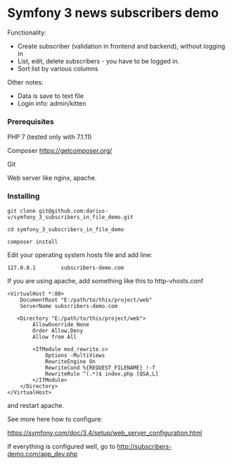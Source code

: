 # Symfony 3 news subscribers demo

Functionality:
 - Create subscriber (validation in frontend and backend), without logging in
 - List, edit, delete subscribers - you have to be logged in.
 - Sort list by various columns

Other notes:
 - Data is save to text file
 - Login info: admin/kitten
 
### Prerequisites

PHP 7 (tested only with 7.1.11)

Composer https://getcomposer.org/

Git

Web server like nginx, apache.

### Installing

```git clone git@github.com:darius-v/symfony_3_subscribers_in_file_demo.git```

```cd symfony_3_subscribers_in_file_demo```

```composer install```

Edit your operating system hosts file and add line:

```127.0.0.1		subscribers-demo.com```

If you are using apache, add something like this to http-vhosts.conf

```
<VirtualHost *:80>   
    DocumentRoot "E:/path/to/this/project/web"
    ServerName subscribers-demo.com
	
   <Directory "E:/path/to/this/project/web">
        AllowOverride None
        Order Allow,Deny
        Allow from All

        <IfModule mod_rewrite.c>
            Options -MultiViews
            RewriteEngine On
            RewriteCond %{REQUEST_FILENAME} !-f
            RewriteRule ^(.*)$ index.php [QSA,L]
        </IfModule>
    </Directory>
</VirtualHost>
```

and restart apache.

See more here how to configure:

https://symfony.com/doc/3.4/setup/web_server_configuration.html

If everything is configured well, go to http://subscribers-demo.com/app_dev.php
